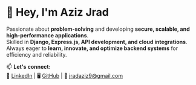 # 👋 Hey, I'm Aziz Jrad
Passionate about **problem-solving** and developing **secure, scalable, and high-performance applications**.  
Skilled in **Django, Express.js, API development, and cloud integrations**.  
Always eager to **learn, innovate, and optimize backend systems** for efficiency and reliability.  

📫 **Let's connect:**  
🔗 [LinkedIn](https://linkedin.com/in/aziz-dev) | 🖥️ [GitHub](https://github.com/azizjrdev) | 📩 [jradaziz9@gmail.com](mailto:jradaziz9@gmail.com)
